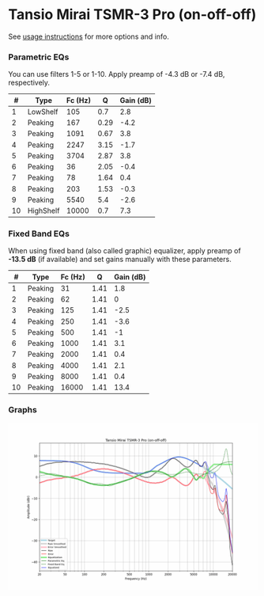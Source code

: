 # Tansio Mirai TSMR-3 Pro (on-off-off)
See [usage instructions](https://github.com/jaakkopasanen/AutoEq#usage) for more options and info.

### Parametric EQs
You can use filters 1-5 or 1-10. Apply preamp of -4.3 dB or -7.4 dB, respectively.

|   # | Type      |   Fc (Hz) |    Q |   Gain (dB) |
|-----|-----------|-----------|------|-------------|
|   1 | LowShelf  |       105 | 0.7  |         2.8 |
|   2 | Peaking   |       167 | 0.29 |        -4.2 |
|   3 | Peaking   |      1091 | 0.67 |         3.8 |
|   4 | Peaking   |      2247 | 3.15 |        -1.7 |
|   5 | Peaking   |      3704 | 2.87 |         3.8 |
|   6 | Peaking   |        36 | 2.05 |        -0.4 |
|   7 | Peaking   |        78 | 1.64 |         0.4 |
|   8 | Peaking   |       203 | 1.53 |        -0.3 |
|   9 | Peaking   |      5540 | 5.4  |        -2.6 |
|  10 | HighShelf |     10000 | 0.7  |         7.3 |

### Fixed Band EQs
When using fixed band (also called graphic) equalizer, apply preamp of **-13.5 dB** (if available) and set gains manually with these parameters.

|   # | Type    |   Fc (Hz) |    Q |   Gain (dB) |
|-----|---------|-----------|------|-------------|
|   1 | Peaking |        31 | 1.41 |         1.8 |
|   2 | Peaking |        62 | 1.41 |         0   |
|   3 | Peaking |       125 | 1.41 |        -2.5 |
|   4 | Peaking |       250 | 1.41 |        -3.6 |
|   5 | Peaking |       500 | 1.41 |        -1   |
|   6 | Peaking |      1000 | 1.41 |         3.1 |
|   7 | Peaking |      2000 | 1.41 |         0.4 |
|   8 | Peaking |      4000 | 1.41 |         2.1 |
|   9 | Peaking |      8000 | 1.41 |         0.4 |
|  10 | Peaking |     16000 | 1.41 |        13.4 |

### Graphs
![](./Tansio%20Mirai%20TSMR-3%20Pro%20(on-off-off).png)
